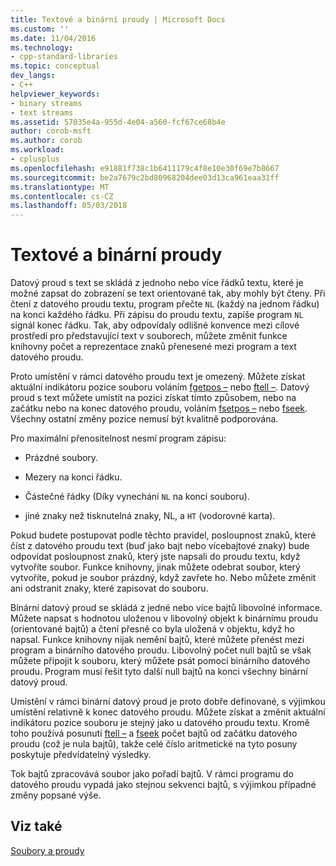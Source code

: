 ```yaml
---
title: Textové a binární proudy | Microsoft Docs
ms.custom: ''
ms.date: 11/04/2016
ms.technology:
- cpp-standard-libraries
ms.topic: conceptual
dev_langs:
- C++
helpviewer_keywords:
- binary streams
- text streams
ms.assetid: 57035e4a-955d-4e04-a560-fcf67ce68b4e
author: corob-msft
ms.author: corob
ms.workload:
- cplusplus
ms.openlocfilehash: e91881f738c1b6411179c4f8e10e30f69e7b8667
ms.sourcegitcommit: be2a7679c2bd80968204dee03d13ca961eaa31ff
ms.translationtype: MT
ms.contentlocale: cs-CZ
ms.lasthandoff: 05/03/2018
---
```

# <a name="text-and-binary-streams"></a>Textové a binární proudy
Datový proud s text se skládá z jednoho nebo více řádků textu, které je možné zapsat do zobrazení se text orientované tak, aby mohly být čteny. Při čtení z datového proudu textu, program přečte `NL` (každý na jednom řádku) na konci každého řádku. Při zápisu do proudu textu, zapíše program `NL` signál konec řádku. Tak, aby odpovídaly odlišné konvence mezi cílové prostředí pro představující text v souborech, můžete změnit funkce knihovny počet a reprezentace znaků přenesené mezi program a text datového proudu.  
  
 Proto umístění v rámci datového proudu text je omezený. Můžete získat aktuální indikátoru pozice souboru voláním [fgetpos –](../c-runtime-library/reference/fgetpos.md) nebo [ftell –](../c-runtime-library/reference/ftell-ftelli64.md). Datový proud s text můžete umístit na pozici získat tímto způsobem, nebo na začátku nebo na konec datového proudu, voláním [fsetpos –](../c-runtime-library/reference/fsetpos.md) nebo [fseek](../c-runtime-library/reference/fseek-fseeki64.md). Všechny ostatní změny pozice nemusí být kvalitně podporována.  
  
 Pro maximální přenositelnost nesmí program zápisu:  
  
-   Prázdné soubory.  
  
-   Mezery na konci řádku.  
  
-   Částečné řádky (Díky vynechání `NL` na konci souboru).  
  
-   jiné znaky než tisknutelná znaky, NL, a `HT` (vodorovné karta).  
  
 Pokud budete postupovat podle těchto pravidel, posloupnost znaků, které číst z datového proudu text (buď jako bajt nebo vícebajtové znaky) bude odpovídat posloupnost znaků, který jste napsali do proudu textu, když vytvoříte soubor. Funkce knihovny, jinak můžete odebrat soubor, který vytvoříte, pokud je soubor prázdný, když zavřete ho. Nebo můžete změnit ani odstranit znaky, které zapisovat do souboru.  
  
 Binární datový proud se skládá z jedné nebo více bajtů libovolné informace. Můžete napsat s hodnotou uloženou v libovolný objekt k binárnímu proudu (orientované bajtů) a čtení přesně co byla uložená v objektu, když ho napsal. Funkce knihovny nijak nemění bajtů, které můžete přenést mezi program a binárního datového proudu. Libovolný počet null bajtů se však můžete připojit k souboru, který můžete psát pomocí binárního datového proudu. Program musí řešit tyto další null bajtů na konci všechny binární datový proud.  
  
 Umístění v rámci binární datový proud je proto dobře definované, s výjimkou umístění relativně k konec datového proudu. Můžete získat a změnit aktuální indikátoru pozice souboru je stejný jako u datového proudu textu. Kromě toho používá posunutí [ftell –](../c-runtime-library/reference/ftell-ftelli64.md) a [fseek](../c-runtime-library/reference/fseek-fseeki64.md) počet bajtů od začátku datového proudu (což je nula bajtů), takže celé číslo aritmetické na tyto posuny poskytuje předvídatelný výsledky.  
  
 Tok bajtů zpracovává soubor jako pořadí bajtů. V rámci programu do datového proudu vypadá jako stejnou sekvenci bajtů, s výjimkou případné změny popsané výše.  
  
## <a name="see-also"></a>Viz také  
 [Soubory a proudy](../c-runtime-library/files-and-streams.md)